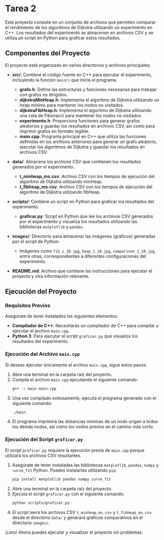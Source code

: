 # Tarea 2

Este proyecto consiste en un conjunto de archivos que permiten comparar el rendimiento de los algoritmos de Dijkstra utilizando un experimento en C++. Los resultados del experimento se almacenan en archivos CSV y se utiliza un script en Python para graficar estos resultados.

## Componentes del Proyecto

El proyecto está organizado en varios directorios y archivos principales:

- **src/**: Contiene el código fuente en C++ para ejecutar el experimento, incluyendo la función `main()` que inicia el programa.
  - **grafo.h**: Define las estructuras y funciones necesarias para trabajar con grafos no dirigidos.
  - **dijkstraMinHeap.h**: Implementa el algoritmo de Dijkstra utilizando un heap mínimo para mantener los nodos no visitados.
  - **dijkstraFibHeap.h**: Implementa el algoritmo de Dijkstra utilizando una cola de Fibonacci para mantener los nodos no visitados.
  - **experimento.h**: Proporciona funciones para generar grafos aleatorios y guardar los resultados en archivos CSV, así como para imprimir grafos en formato legible.
  - **main.cpp**: Programa principal en C++ que utiliza las funciones definidas en los archivos anteriores para generar un grafo aleatorio, ejecutar los algoritmos de Dijkstra y guardar los resultados en archivos CSV.

- **data/**: Almacena los archivos CSV que contienen los resultados generados por el experimento.
  - **t_minheap_ms.csv**: Archivo CSV con los tiempos de ejecución del algoritmo de Dijkstra utilizando minHeap.
  - **t_fibheap_ms.csv**: Archivo CSV con los tiempos de ejecución del algoritmo de Dijkstra utilizando fibHeap.

- **scripts/**: Contiene un script en Python para graficar los resultados del experimento.
  - **graficar.py**: Script en Python que lee los archivos CSV generados por el experimento y visualiza los resultados utilizando las bibliotecas `matplotlib` y `pandas`.

- **images/**: Directorio para almacenar las imágenes (gráficos) generadas por el script de Python.
  - Imágenes como `fib_i_10.jpg`, `heap_i_10.jpg`, `comparison_i_10.jpg`, entre otras, correspondientes a diferentes configuraciones del experimento.

- **README.md**: Archivo que contiene las instrucciones para ejecutar el proyecto y otra información relevante.

## Ejecución del Proyecto

### Requisitos Previos

Asegúrate de tener instalados los siguientes elementos:

- **Compilador de C++**: Necesitarás un compilador de C++ para compilar y ejecutar el archivo `main.cpp`.
- **Python 3**: Para ejecutar el script `graficar.py` que visualiza los resultados del experimento.

### Ejecución del Archivo `main.cpp`

Si deseas ejecutar únicamente el archivo `main.cpp`, sigue estos pasos:

1. Abre una terminal en la carpeta raíz del proyecto.
2. Compila el archivo `main.cpp` ejecutando el siguiente comando:
   ```bash
   g++ -o main main.cpp
   ```
3. Una vez compilado exitosamente, ejecuta el programa generado con el siguiente comando:
   ```bash
   ./main
   ```
4. El programa imprimirá las distancias mínimas de un nodo origen a todos los demás nodos, así como los nodos previos en el camino más corto.

### Ejecución del Script `graficar.py`

El script `graficar.py` requiere la ejecución previa de `main.cpp` porque utilizará los archivos CSV resultantes.

1. Asegúrate de tener instaladas las bibliotecas `matplotlib`, `pandas`, `numpy` y `curve_fit` Python. Puedes instalarlas utilizando `pip`:
   ```bash
   pip install matplotlib pandas numpy curve_fit
   ```
2. Abre una terminal en la carpeta raíz del proyecto.
3. Ejecuta el script `graficar.py` con el siguiente comando:
   ```bash
   python scripts/graficar.py
   ```
4. El script leerá los archivos CSV `t_minheap_ms.csv` y `t_fibheap_ms.csv` desde el directorio `data/` y generará gráficos comparativos en el directorio `images/`.

¡Listo! Ahora puedes ejecutar y visualizar el proyecto sin problemas.

